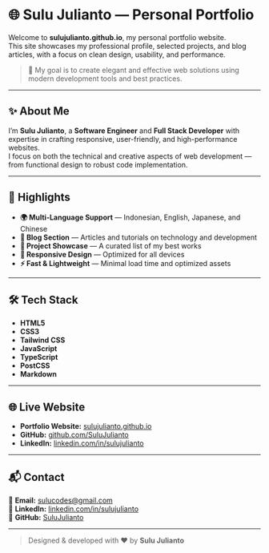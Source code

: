 # 🌐 Sulu Julianto — Personal Portfolio

Welcome to **sulujulianto.github.io**, my personal portfolio website.  
This site showcases my professional profile, selected projects, and blog articles, with a focus on clean design, usability, and performance.

> 🎯 My goal is to create elegant and effective web solutions using modern development tools and best practices.

---

## ✨ About Me

I’m **Sulu Julianto**, a **Software Engineer** and **Full Stack Developer** with expertise in crafting responsive, user-friendly, and high-performance websites.  
I focus on both the technical and creative aspects of web development — from functional design to robust code implementation.

---

## 🚀 Highlights

- **🌍 Multi-Language Support** — Indonesian, English, Japanese, and Chinese  
- **📰 Blog Section** — Articles and tutorials on technology and development  
- **📂 Project Showcase** — A curated list of my best works  
- **📱 Responsive Design** — Optimized for all devices  
- **⚡ Fast & Lightweight** — Minimal load time and optimized assets  

---

## 🛠 Tech Stack

- **HTML5**  
- **CSS3**  
- **Tailwind CSS**  
- **JavaScript**  
- **TypeScript**  
- **PostCSS**  
- **Markdown**  

---

## 🌐 Live Website

- **Portfolio Website:** [sulujulianto.github.io](https://sulujulianto.github.io)  
- **GitHub:** [github.com/SuluJulianto](https://github.com/SuluJulianto)  
- **LinkedIn:** [linkedin.com/in/sulujulianto](https://linkedin.com/in/sulujulianto)  

---

## 📬 Contact

💌 **Email:** [sulucodes@gmail.com](mailto:sulucodes@gmail.com)  
💼 **LinkedIn:** [linkedin.com/in/sulujulianto](https://linkedin.com/in/sulujulianto)  
🐙 **GitHub:** [SuluJulianto](https://github.com/SuluJulianto)  

---

> Designed & developed with ❤️ by **Sulu Julianto**
